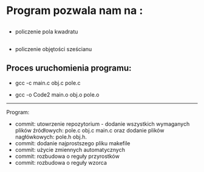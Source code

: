 # Program pozwala nam na :
## 
* policzenie pola kwadratu
## 
* policzenie objętości sześcianu

## Proces uruchomienia programu:
* gcc -c main.c obj.c pole.c

* gcc -o Code2 main.o obj.o pole.o

-------------------------------------------------------------------------------------------------------------------------------------------------------------------------

Program:
* commit: utowrzenie repozytorium - dodanie wszystkich wymaganych plików źródłowych: pole.c obj.c main.c oraz dodanie plików nagłówkowych: pole.h obj.h.
* commit: dodanie najprostszego pliku makefile
* commit: użycie zmiennych automatycznych
* commit: rozbudowa o reguły przyrostków
* commit: rozbudowa o reguły wzorca
